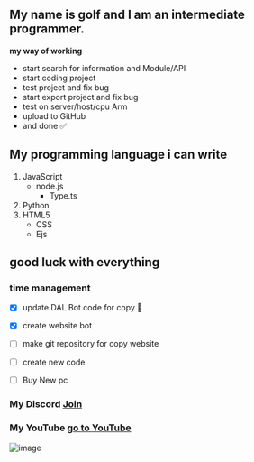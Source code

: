 ## My name is golf and I am an intermediate programmer.

__my way of working__
- start search for information and Module/API
 - start coding project
  - test project and fix bug
  - start export project and fix bug
  - test on server/host/cpu Arm
 - upload to GitHub
- and done ✅

## My programming language i can write

 1. JavaScript
    - node.js
      - Type.ts
 2. Python
 3. HTML5
    - CSS
    - Ejs

## good luck with everything 

### time management
- [x] update DAL Bot code for copy 🎉
- [x] create website bot
- [ ] make git repository for copy website
- [ ] create new code
- [ ] Buy New pc


### My Discord [Join](https://discord.gg/Rrn6jdjvzd)
### My YouTube [go to YouTube](https://youtube.com/channel/UCCwhaAbi3t6WthXOQaakYEw)


![image](https://media.discordapp.net/attachments/950770133972971558/991345013432787024/Gamer-Girl-Aesthetic.gif)
